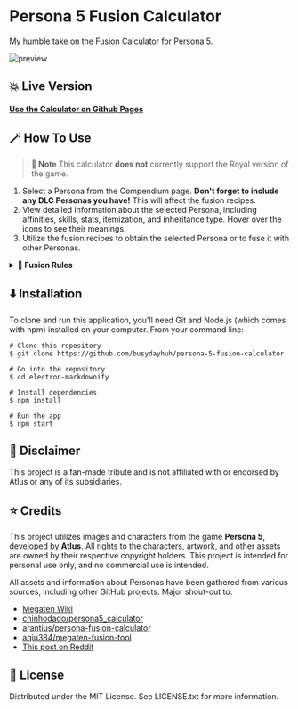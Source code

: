 # Persona 5 Fusion Calculator

My humble take on the Fusion Calculator for Persona 5.

![preview](https://github.com/user-attachments/assets/fed81ada-f23a-4d56-bb10-5de6210e8fc9)

## 💥 Live Version
#### [Use the Calculator on Github Pages](https://busydayhuh.github.io/persona-5-fusion-calculator/) 

## 🪄 How To Use
> **📍 Note**
> This calculator **does not** currently support the Royal version of the game.

1. Select a Persona from the Compendium page. **Don't forget to include any DLC Personas you have!** This will affect the fusion recipes.
2. View detailed information about the selected Persona, including affinities, skills, stats, itemization, and inheritance type. Hover over the icons to see their meanings.
3. Utilize the fusion recipes to obtain the selected Persona or to fuse it with other Personas.

<details>
<summary><strong>🧐 Fusion Rules</strong></summary>

### Standard fusion
The Persona you receive is determined by the average level of the fusion materials, divided by two, and then rounded up to find the first available Persona in the list. For example, fusing a Level 10 and a Level 12 Persona will attempt to yield a Level 11 Persona of a specific Arcana. If a Level 11 Persona is not available, the calculator will continue to search for the next _higher_ level option within that Arcana.  
  
> **((DEFAULT LVL A + DEFAULT LVL B) / 2 ) + 1 or 0.5 = RESULTING PERSONA LEVEL**

### Fusing two Personas of the same Arcana
When fusing two Personas of the same Arcana, the result will always be another Persona of that same Arcana. This is the only scenario in which the resulting Persona could match one of the fused Personas, but this is not allowed. Instead, the outcome will be the next _lowest_ Persona within that Arcana. If no lower-level Personas exist in that Arcana, the fusion will not be possible.

### Fusion with Gem Persona (Treasure Demon)
> Gem Personas are marked with the `GEM` badge in the list.

Gem Personas have unique fusion rules. They only accept specific ingredients, and the resulting Persona is influenced by the level of the non-Gem Persona ingredient. For instance, fusing Messiah Picaro with Stone of Scone will yield Satan **only if** Messiah Picaro is between levels 90 and 91.

**Fusing with a Treasure Demon results in a Persona that is 1 or 2 ranks higher or lower within that Persona's Arcana.** The direction (up or down) and the number of ranks depend on the specific combination of the Gem Persona and the Arcana used.

> All recipes involving Gem Personas in this calculator utilize base levels for the second ingredient. Your results in the game may vary.

### Special Recepies
> Personas with special recipes are marked with the `SPECIAL` badge in the list.

Special fusion follows a unique formula that does not adhere to the conventional class-based fusion chart. Instead, it relies on a specific fusion list that cannot be altered. You can view this specific list on the page of the desired Persona.

</details>

## ⬇️ Installation
To clone and run this application, you'll need Git and Node.js (which comes with npm) installed on your computer. From your command line:
```
# Clone this repository
$ git clone https://github.com/busydayhuh/persona-5-fusion-calculator

# Go into the repository
$ cd electron-markdownify

# Install dependencies
$ npm install

# Run the app
$ npm start
```

## 📝 Disclaimer

This project is a fan-made tribute and is not affiliated with or endorsed by Atlus or any of its subsidiaries.

## ⭐ Credits

This project utilizes images and characters from the game **Persona 5**, developed by **Atlus**. All rights to the characters, artwork, and other assets are owned by their respective copyright holders. This project is intended for personal use only, and no commercial use is intended.

All assets and information about Personas have been gathered from various sources, including other GitHub projects. Major shout-out to:
* [Megaten Wiki](https://megatenwiki.com/wiki/Main_Page)
* [chinhodado/persona5_calculator](https://github.com/chinhodado/persona5_calculator)
* [arantius/persona-fusion-calculator](https://github.com/arantius/persona-fusion-calculator)
* [aqiu384/megaten-fusion-tool](https://github.com/aqiu384/megaten-fusion-tool)
* [This post on Reddit](https://www.reddit.com/r/Persona5/comments/67t820/4k_pause_menu_wallpapers_assets_and_vectors/)


## 📜 License

Distributed under the MIT License. See LICENSE.txt for more information.

